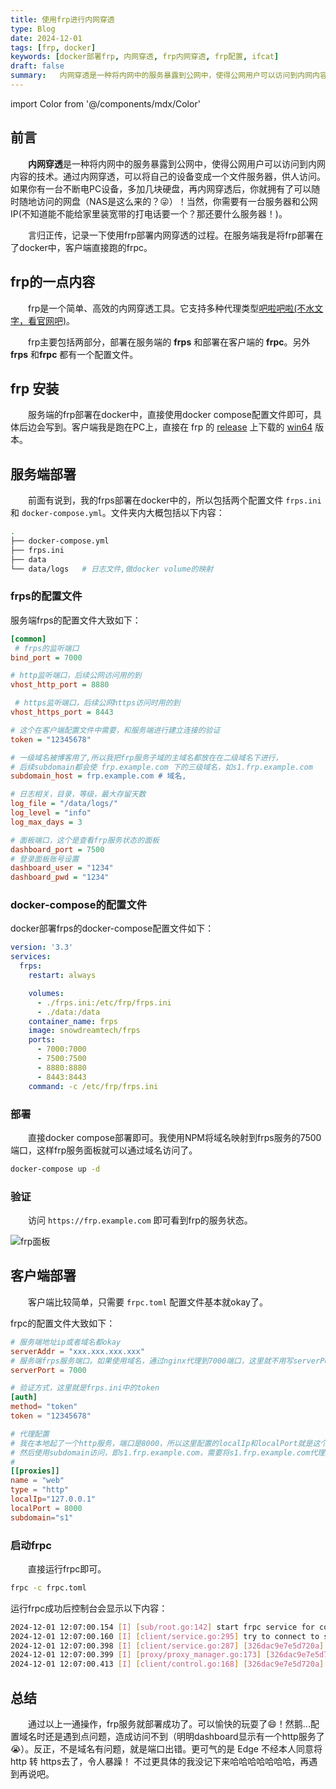 ```yaml
---
title: 使用frp进行内网穿透
type: Blog
date: 2024-12-01
tags: [frp, docker]
keywords: [docker部署frp, 内网穿透, frp内网穿透, frp配置, ifcat]
draft: false
summary:   内网穿透是一种将内网中的服务暴露到公网中，使得公网用户可以访问到内网内容的技术。通过内网穿透，可以将自己的设备变成一个文件服务器，供人访问。如果你有一台不断电PC设备，多加几块硬盘，再内网穿透后，你就拥有了可以随时随地访问的网盘（NAS是这么来的？😜）！当然，你需要有一台服务器和公网IP(不知道能不能给家里装宽带的打电话要一个？那还要什么服务器！)。在此记录一下使用frp部署内网穿透的过程。
---
```

import Color from '@/components/mdx/Color'

## 前言

&emsp;&emsp;**内网穿透**是一种将内网中的服务暴露到公网中，使得公网用户可以访问到内网内容的技术。通过内网穿透，可以将自己的设备变成一个文件服务器，供人访问。如果你有一台不断电PC设备，多加几块硬盘，再内网穿透后，你就拥有了可以随时随地访问的网盘（NAS是这么来的？😜）！当然，你需要有一台服务器和公网IP(不知道能不能给家里装宽带的打电话要一个？那还要什么服务器！)。

&emsp;&emsp;言归正传，记录一下使用frp部署内网穿透的过程。在服务端我是将frp部署在了docker中，客户端直接跑的frpc。

<TOCInline toc={props.toc} exclude="Overview" toHeading={3} />

## frp的一点内容

&emsp;&emsp;frp是一个简单、高效的内网穿透工具。它支持多种代理类型[吧啦吧啦(不水文字，看官网吧)](https://gofrp.org/zh-cn/)。

&emsp;&emsp;frp主要包括两部分，部署在服务端的 **frps** 和部署在客户端的 **frpc**。另外**frps** 和**frpc** 都有一个配置文件。

## frp 安装

&emsp;&emsp;服务端的frp部署在docker中，直接使用docker compose配置文件即可，具体后边会写到。客户端我是跑在PC上，直接在 frp 的 [release](https://github.com/fatedier/frp/releases) 上下载的 [win64](https://github.com/fatedier/frp/releases/download/v0.61.0/frp_0.61.0_windows_amd64.zip) 版本。

## 服务端部署

&emsp;&emsp;前面有说到，我的frps部署在docker中的，所以包括两个配置文件 `frps.ini` 和 `docker-compose.yml`。文件夹内大概包括以下内容：

```bash
.
├── docker-compose.yml
├── frps.ini
├── data
└── data/logs   # 日志文件,做docker volume的映射
```

### frps的配置文件

服务端frps的配置文件大致如下：

```ini
[common]
 # frps的监听端口
bind_port = 7000

# http监听端口，后续公网访问用的到
vhost_http_port = 8880

 # https监听端口，后续公网https访问时用的到
vhost_https_port = 8443

# 这个在客户端配置文件中需要，和服务端进行建立连接的验证
token = "12345678"

# 一级域名被博客用了,所以我把frp服务子域的主域名都放在在二级域名下进行，
# 后续subdomain都会使 frp.example.com 下的三级域名，如s1.frp.example.com
subdomain_host = frp.example.com # 域名,

# 日志相关，目录，等级，最大存留天数
log_file = "/data/logs/"
log_level = "info"
log_max_days = 3

# 面板端口，这个是查看frp服务状态的面板
dashboard_port = 7500
# 登录面板账号设置
dashboard_user = "1234"
dashboard_pwd = "1234"

```

### docker-compose的配置文件

docker部署frps的docker-compose配置文件如下：

```yaml
version: '3.3'
services:
  frps:
    restart: always

    volumes:
      - ./frps.ini:/etc/frp/frps.ini
      - ./data:/data
    container_name: frps
    image: snowdreamtech/frps
    ports:
      - 7000:7000
      - 7500:7500
      - 8880:8880
      - 8443:8443
    command: -c /etc/frp/frps.ini
```

### 部署

&emsp;&emsp;直接docker compose部署即可。我使用NPM将域名映射到frps服务的7500端口，这样frp服务面板就可以通过域名访问了。

```bash
docker-compose up -d
```

### 验证

&emsp;&emsp;访问 `https://frp.example.com` 即可看到frp的服务状态。

![frp面板](https://cdn.jsdelivr.net/gh/h-yw/note-gen-image-sync@master/c50c5d36-1f44-49e8-990b-79792918ba0b.png)

## 客户端部署

&emsp;&emsp;客户端比较简单，只需要 `frpc.toml` 配置文件基本就okay了。

frpc的配置文件大致如下：

```toml
# 服务端地址ip或者域名都okay
serverAddr = "xxx.xxx.xxx.xxx"
# 服务端frps服务端口。如果使用域名，通过nginx代理到7000端口，这里就不用写serverPort，不然会报错。毕竟我犯了这个错误哈哈哈哈哈！
serverPort = 7000

# 验证方式，这里就是frps.ini中的token
[auth]
method= "token"
token = "12345678"

# 代理配置
# 我在本地起了一个http服务，端口是8000，所以这里配置的localIp和localPort就是这个http服务。
# 然后使用subdomain访问，即s1.frp.example.com，需要将s1.frp.example.com代理到8880端口。
#
[[proxies]]
name = "web"
type = "http"
localIp="127.0.0.1"
localPort = 8000
subdomain="s1"
```

### 启动frpc

&emsp;&emsp;直接运行frpc即可。

```bash
frpc -c frpc.toml
```

运行frpc成功后控制台会显示以下内容：

```bash
2024-12-01 12:07:00.154 [I] [sub/root.go:142] start frpc service for config file [./frpc.toml]
2024-12-01 12:07:00.160 [I] [client/service.go:295] try to connect to server...
2024-12-01 12:07:00.398 [I] [client/service.go:287] [326dac9e7e5d720a] login to server success, get run id [326dac9e7e5d720a]
2024-12-01 12:07:00.399 [I] [proxy/proxy_manager.go:173] [326dac9e7e5d720a] proxy added: [web]
2024-12-01 12:07:00.413 [I] [client/control.go:168] [326dac9e7e5d720a] [web] start proxy success
```

## 总结

&emsp;&emsp;通过以上一通操作，frp服务就部署成功了。可以愉快的玩耍了😄！然鹅...配置域名时还是遇到点问题，造成访问不到（明明dashboard显示有一个http服务了😭）。反正，不是域名有问题，就是端口出错。更可气的是 Edge 不经本人同意将 http 转 https去了，令人暴躁！ 不过更具体的我没记下来哈哈哈哈哈哈哈，再遇到再说吧。
